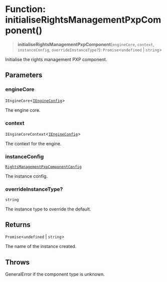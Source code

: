 # Function: initialiseRightsManagementPxpComponent()

> **initialiseRightsManagementPxpComponent**(`engineCore`, `context`, `instanceConfig`, `overrideInstanceType?`): `Promise`\<`undefined` \| `string`\>

Initialise the rights management PXP component.

## Parameters

### engineCore

`IEngineCore`\<[`IEngineConfig`](../interfaces/IEngineConfig.md)\>

The engine core.

### context

`IEngineCoreContext`\<[`IEngineConfig`](../interfaces/IEngineConfig.md)\>

The context for the engine.

### instanceConfig

[`RightsManagementPxpComponentConfig`](../type-aliases/RightsManagementPxpComponentConfig.md)

The instance config.

### overrideInstanceType?

`string`

The instance type to override the default.

## Returns

`Promise`\<`undefined` \| `string`\>

The name of the instance created.

## Throws

GeneralError if the component type is unknown.
